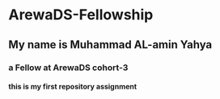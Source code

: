 # ArewaDS-Fellowship
## My name is Muhammad AL-amin Yahya
### a Fellow at ArewaDS cohort-3
#### this is my first repository assignment
 
